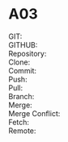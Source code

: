 # A03
GIT: <br>
GITHUB: <br>
Repository: <br>
Clone: <br>
Commit:<br>
Push: <br>
Pull: <br>
Branch: <br>
Merge: <br>
Merge Conflict: <br>
Fetch: <br>
Remote: <br>

